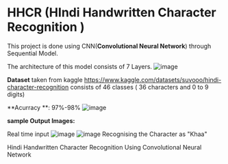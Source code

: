 # HHCR (HIndi Handwritten Character Recognition )
This project is done using CNN(**Convolutional Neural Network**) through Sequential Model.

The architecture of this model consists of 7 Layers.
![image](https://github.com/venkataKoushik/HHCR/assets/123009890/55844f7a-dcce-4af1-9559-e1f3980f9228)

**Dataset** taken from kaggle https://www.kaggle.com/datasets/suvooo/hindi-character-recognition
consists of 46 classes ( 36 characters and 0 to 9 digits)

**Acurracy **: 97%-98%
![image](https://github.com/venkataKoushik/HHCR/assets/123009890/6fc2f2bf-11b0-49b2-a7db-96ce3b704fa4)

**sample Output Images:**

Real time input
![image](https://github.com/venkataKoushik/HHCR/assets/123009890/3cf1a999-665a-4212-beb6-8ca6e73342a7)
![image](https://github.com/venkataKoushik/HHCR/assets/123009890/de879cba-8f4d-4892-b3d8-a83e2bd3b25d)
Recognising the Character as "Khaa"

Hindi Handwritten Character Recognition Using Convolutional Neural Network

